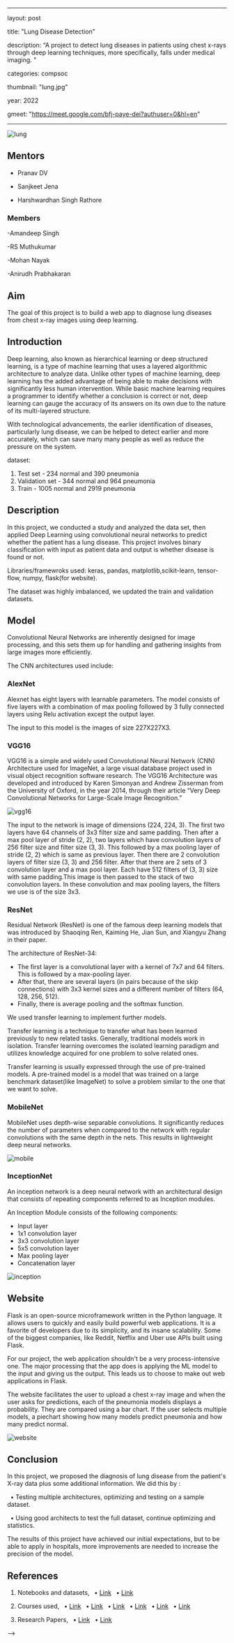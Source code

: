 ﻿---

layout: post

title: "Lung Disease Detection"

description: “A project to detect lung diseases in patients using chest x-rays through deep learning techniques, more specifically, falls under medical imaging. "

categories: compsoc

thumbnail: "lung.jpg"

year: 2022

gmeet: "https://meet.google.com/bfj-paye-dei?authuser=0&hl=en"

---


![lung](https://user-images.githubusercontent.com/88723771/162439463-f9b6b782-85d5-4313-8234-16b69f234439.png)
## Mentors


- Pranav DV

- Sanjkeet Jena

- Harshwardhan Singh Rathore


### Members


-Amandeep Singh

-RS Muthukumar

-Mohan Nayak 

-Anirudh Prabhakaran




## Aim

The goal of this project is to build a web app to diagnose lung diseases from chest x-ray images using deep learning.

## Introduction



Deep learning, also known as hierarchical learning or deep structured learning, is a type of machine learning that uses a layered algorithmic architecture to analyze data. Unlike other types of machine learning, deep learning has the added advantage of being able to make decisions with significantly less human intervention. While basic machine learning requires a programmer to identify whether a conclusion is correct or not, deep learning can gauge the accuracy of its answers on its own due to the nature of its multi-layered structure.


With technological advancements, the earlier identification of diseases, particularly lung disease, we can be helped to detect earlier and more accurately, which can save many many people as well as reduce the pressure on the system. 

dataset:

1. Test set - 234 normal and 390 pneumonia
1. Validation set - 344 normal and 964 pneumonia
1. Train - 1005 normal and 2919 pneumonia





## Description

In this project, we conducted a study and analyzed the data set, then applied Deep Learning using convolutional neural networks to predict whether the patient has a lung disease. This project involves binary classification with input as patient data and output is whether disease is found or not. 

Libraries/framewroks used:  keras, pandas, matplotlib,scikit-learn, tensor-flow, numpy, flask(for website).

The dataset was highly imbalanced, we updated the train and validation datasets. 


## Model


Convolutional Neural Networks are inherently designed for image processing, and this sets them up for handling and gathering insights from large images more efficiently. 

The CNN architectures used include:

### AlexNet

Alexnet has eight layers with learnable parameters. The model consists of five layers with a combination of max pooling followed by 3 fully connected layers using Relu activation except the output layer.

The input to this model is the images of size 227X227X3.

### VGG16

VGG16 is a simple and widely used Convolutional Neural Network (CNN) Architecture used for ImageNet, a large visual database project used in visual object recognition software research. The VGG16 Architecture was developed and introduced by Karen Simonyan and Andrew Zisserman from the University of Oxford, in the year 2014, through their article “Very Deep Convolutional Networks for Large-Scale Image Recognition.” 

![vgg16](https://user-images.githubusercontent.com/88723771/162439077-5344732b-9ad0-441b-a580-eb9f2450beaa.png)





The input to the network is image of dimensions (224, 224, 3). The first two layers have 64 channels of 3x3 filter size and same padding. Then after a max pool layer of stride (2, 2), two layers which have convolution layers of 256 filter size and filter size (3, 3). This followed by a max pooling layer of stride (2, 2) which is same as previous layer. Then there are 2 convolution layers of filter size (3, 3) and 256 filter. After that there are 2 sets of 3 convolution layer and a max pool layer. Each have 512 filters of (3, 3) size with same padding.This image is then passed to the stack of two convolution layers. In these convolution and max pooling layers, the filters we use is of the size 3x3. 

### ResNet

Residual Network (ResNet) is one of the famous deep learning models that was introduced by Shaoqing Ren, Kaiming He, Jian Sun, and Xiangyu Zhang in their paper. 

The architecture of ResNet-34:

- The first layer is a convolutional layer with a kernel of 7x7 and 64 filters. This is followed by a max-pooling layer.
- After that, there are several layers (in pairs because of the skip connections) with 3x3 kernel sizes and a different number of filters (64, 128, 256, 512).
- Finally, there is average pooling and the softmax function.

We used transfer learning to implement further models.

Transfer learning is a technique to transfer what has been learned previously to new related tasks. Generally, traditional models work in isolation. Transfer learning overcomes the isolated learning paradigm and utilizes knowledge acquired for one problem to solve related ones.

Transfer learning is usually expressed through the use of pre-trained models. A pre-trained model is a model that was trained on a large benchmark dataset(like ImageNet) to solve a problem similar to the one that we want to solve.

### MobileNet

MobileNet uses depth-wise separable convolutions. It significantly reduces the number of parameters when compared to the network with regular convolutions with the same depth in the nets. This results in lightweight deep neural networks.

![mobile](https://user-images.githubusercontent.com/88723771/162439341-9f928df3-ee46-4150-91ef-478417a778b1.jpeg)
### InceptionNet


An inception network is a deep neural network with an architectural design that consists of repeating components referred to as Inception modules.

An Inception Module consists of the following components:

- Input layer
- 1x1 convolution layer
- 3x3 convolution layer
- 5x5 convolution layer
- Max pooling layer
- Concatenation layer

![inception](https://user-images.githubusercontent.com/88723771/162439125-ada7955a-9594-44df-b074-5839f3333e46.jpeg)
## Website

Flask is an open-source microframework written in the Python language. It allows users to quickly and easily build powerful web applications. It is a favorite of developers due to its simplicity, and its insane scalability. Some of the biggest companies, like Reddit, Netflix and Uber use APIs built using Flask.

For our project, the web application shouldn't be a very process-intensive one. The major processing that the app does is applying the ML model to the input and giving us the output. This leads us to choose to make out web applications in Flask.

The website facilitates the user to upload a chest x-ray image and when the user asks for predictions, each of the pneumonia models displays a probability.  They are compared using a bar chart. If the user selects multiple models, a piechart showing how many models predict pneumonia and how many predict normal. 

![website](https://user-images.githubusercontent.com/88723771/162439206-547ad254-e060-46fa-ad68-b13bca54468e.jpeg)
## Conclusion


In this project, we proposed the diagnosis of lung disease from the patient's X-ray data plus some additional information. We did this by :

` `• Testing multiple architectures, optimizing and testing on a sample dataset.

` `• Using good architects to test the full dataset, continue optimizing and statistics.

The results of this project have achieved our initial expectations, but to be able to apply in hospitals, more improvements are needed to increase the precision of the model. 

## References

1. Notebooks and datasets,
` `• [Link](https://www.kaggle.com/nih-chest-xrays/data)
` `• [Link](https://www.kaggle.com/datasets/nih-chest-xrays/data)

2. Courses used,
` `• [Link](https://www.coursera.org/learn/neural-networks-deep-learning)
` `• [Link](https://www.coursera.org/learn/neural-networks-deep-learning)
` `• [Link](https://www.coursera.org/learn/introduction-tensorflow?specialization=tensorflow-in-practice)
` `• [Link](https://www.coursera.org/learn/convolutional-neural-networks-tensorflow)
` `• [Link](https://www.kaggle.com/learn/intro-to-deep-learning)
` `• [Link](https://www.kaggle.com/learn/computer-vision)

3. Research Papers,
` `• [Link](https://www.sciencedirect.com/science/article/pii/S2352914820300290)
` `• [Link](https://www.sciencedirect.com/science/article/pii/S0010482521001426)



-->
